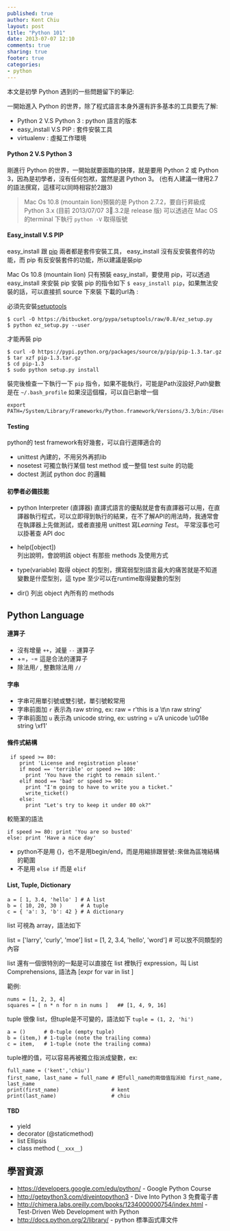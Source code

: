 ```yaml
---
published: true
author: Kent Chiu
layout: post
title: "Python 101"
date: 2013-07-07 12:10
comments: true
sharing: true
footer: true
categories: 
- python
---
```


 
本文是初學 Python 遇到的一些問題留下的筆記:

一開始進入 Python 的世界，除了程式語言本身外還有許多基本的工具要先了解:

-  Python 2 V.S Python 3 : python 語言的版本
-  easy_install V.S PIP : 套件安裝工具
-  virtualenv            : 虛擬工作環境  


#### Python 2 V.S Python 3

剛進行 Python 的世界，一開始就要面臨的抉擇，就是要用 Python 2 或 Python 3，因為是初學者，沒有任何包袱，當然是選 Python 3。 (也有人建議一律用2.7的語法撰寫，這樣可以同時相容於2跟3)


> Mac Os 10.8 (mountain lion)預裝的是 Python 2.7.2，要自行昇級成 Python 3.x (目前 2013/07/07 3.3.2是 release 版)
> 可以透過在 Mac OS 的terminal 下執行 `python -V` 取得版號


#### Easy_install V.S PIP
easy_install 跟 [pip][] 兩者都是套件安裝工具， easy_install 沒有反安裝套件的功能，而 pip 有反安裝套件的功能，所以建議是裝pip

Mac Os 10.8 (mountain lion) 只有預裝 easy_install，要使用 pip，可以透過 easy_install 來安裝 pip
安裝 pip 的指令如下 `$ easy_install pip`，如果無法安裝的話，可以直接抓 source 下來裝
下載的url為 : 

必須先安裝[setuptools][] 

	$ curl -O https://bitbucket.org/pypa/setuptools/raw/0.8/ez_setup.py
	$ python ez_setup.py --user	


才能再裝 pip

	$ curl -O https://pypi.python.org/packages/source/p/pip/pip-1.3.tar.gz
	$ tar xzf pip-1.3.tar.gz
	$ cd pip-1.3
	$ sudo python setup.py install
 
裝完後檢查一下執行一下 `pip` 指令，如果不能執行，可能是Path沒設好,Path變數是在 `~/.bash_profile` 如果沒這個檔，可以自已新增一個

	export PATH=/System/Library/Frameworks/Python.framework/Versions/3.3/bin:/Users/kent/Library/Python/3.3/bin:$PATH
	
	
#### Testing
python的 test framework有好幾套，可以自行選擇適合的

- unittest 內建的，不用另外再抓lib
- nosetest 可獨立執行某個 test method 或一整個 test suite 的功能
- doctest  測試 python doc 的邏輯


#### 初學者必備技能

- 	python Interpreter (直譯器)
	直譯式語言的優點就是會有直譯器可以用，在直譯器執行程式，可以立即得到執行的結果，在不了解API的用法時，我通常會在執譯器上先做測試，或者直接用 unittest 寫*Learning Test*。
	平常沒事也可以掛著查 API doc

- 	help([object])  
	列出說明，會說明該 object 有那些 methods 及使用方式
- 	type(variable)
	取得 object 的型別，撰寫弱型別語言最大的痛苦就是不知道變數是什麼型別，這 type 至少可以在runtime取得變數的型別
-   dir() 列出 object 內所有的 methods



Python Language
---

#### 連算子

- 沒有增量 `++`，減量 `--` 運算子
- +=，-= 這是合法的運算子
- 除法用`/` , 整數除法用 `//`

#### 字串

- 字串可用單引號或雙引號，單引號較常用
- 字串前面加 `r` 表示為 raw string, ex: raw = r'this is a \t\n raw string'
- 字串前面加 `u` 表示為 unicode string, ex: ustring = u'A unicode \u018e string \xf1'

#### 條件式結構

	 if speed >= 80:
	    print 'License and registration please'
	    if mood == 'terrible' or speed >= 100:
	      print 'You have the right to remain silent.'
	    elif mood == 'bad' or speed >= 90:
	      print "I'm going to have to write you a ticket."
	      write_ticket()
	    else:
	      print "Let's try to keep it under 80 ok?"

較簡潔的語法
	      
	if speed >= 80: print 'You are so busted'
	else: print 'Have a nice day'	      
	      
- python不是用 {}，也不是用begin/end，而是用縮排跟冒號`:`來做為區塊結構的範圍
- 不是用 `else if` 而是 `elif`

#### List, Tuple, Dictionary


	a = [ 1, 3.4, 'hello' ] # A list
	b = ( 10, 20, 30 )      # A tuple	c = { 'a': 3, 'b': 42 } # A dictionary
list 可視為 array，語法如下

list = ['larry', 'curly', 'moe'] 
list = [1, 2, 3.4, 'hello', 'word'] # 可以放不同類型的內容


list 還有一個很特別的一點是可以直接在 list 裡執行 expression，叫 List Comprehensions,
語法為 [expr for var in list ]

範例:

	nums = [1, 2, 3, 4]
	squares = [ n * n for n in nums ]   ## [1, 4, 9, 16]
	
tuple 很像 list，但tuple是不可變的，語法如下 `tuple = (1, 2, 'hi')`

	a = ()      # 0-tuple (empty tuple)	b = (item,) # 1-tuple (note the trailing comma)	c = item,   # 1-tuple (note the trailing comma)tuple裡的值，可以容易再被獨立指派成變數，ex:
	full_name = ('kent','chiu')
	first_name, last_name = full_name # 把full_name的兩個值指派給 first_name, last_name
	print(first_name)                 # kent
	print(last_name)                  # chiu
	



#### TBD
- 	yield
- 	decorator (@staticmethod)
- 	list Ellipsis
-  	class method (`__xxx__`)



學習資源
--

- <https://developers.google.com/edu/python/>  - Google Python Course
- <http://getpython3.com/diveintopython3> - Dive Into Python 3 免費電子書
- <http://chimera.labs.oreilly.com/books/1234000000754/index.html> - Test-Driven Web Development with Python
- <http://docs.python.org/2/library/> - python 標準函式庫文件


[python]: http://www.python.org/
[scala]:  http://www.scala-lang.org/
[setuptools]: http://pythonhosted.org/setuptools/
[pip]: http://www.pip-installer.org/
